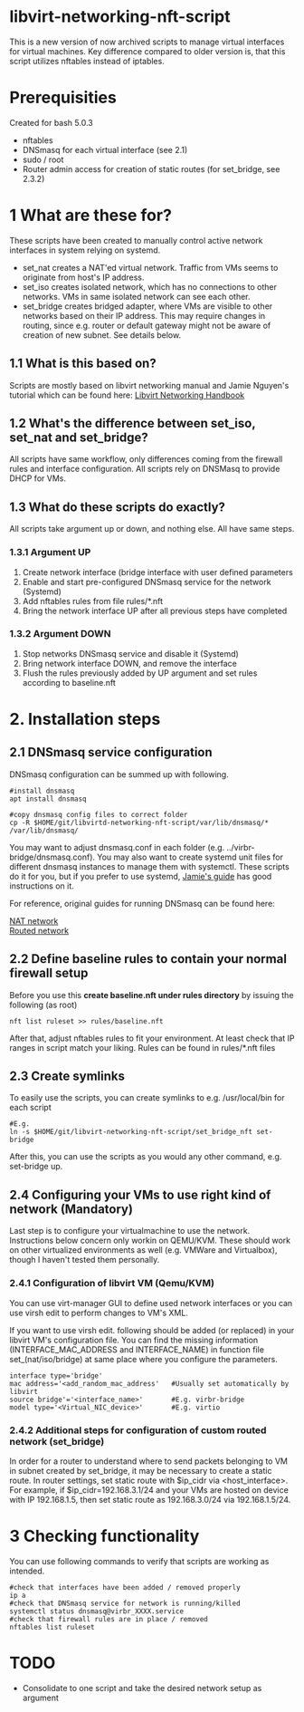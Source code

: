# libvirt-networking-nft-script
This is a new version of now archived scripts to manage virtual interfaces for virtual machines. Key difference compared to older version is, that this script utilizes nftables instead of iptables. 

# Prerequisities
Created for bash 5.0.3
- nftables 
- DNSmasq for each virtual interface (see 2.1)
- sudo / root 
- Router admin access for creation of static routes (for set_bridge, see 2.3.2)

# 1 What are these for?
These scripts have been created to manually control active network interfaces in system relying on systemd. 
* set_nat creates a NAT'ed virtual network. Traffic from VMs  seems to originate from host's IP address.
* set_iso creates isolated network, which has no connections to other networks. VMs in same isolated network can see each other.
* set_bridge creates bridged adapter, where VMs are visible to other networks based on their IP address. This may require changes in routing, since e.g. router or default gateway might not be aware of creation of new subnet. See details below.

## 1.1 What is this based on?
Scripts are mostly based on libvirt networking manual and Jamie Nguyen's tutorial which can be found here: [Libvirt Networking Handbook](https://jamielinux.com/docs/libvirt-networking-handbook/index.html)  


## 1.2 What's the difference between set_iso, set_nat and set_bridge?
All scripts have same workflow, only differences coming from the firewall rules and interface configuration. All scripts rely on DNSMasq to provide DHCP for VMs. 

## 1.3 What do these scripts do exactly?
All scripts take argument up or down, and nothing else. All have same steps. 

### 1.3.1 Argument UP
1) Create network interface (bridge interface with user defined parameters
2) Enable and start pre-configured DNSmasq service for the network (Systemd)
3) Add nftables rules from file rules/\*.nft
4) Bring the network interface UP after all previous steps have completed

### 1.3.2 Argument DOWN
1) Stop networks DNSmasq service and disable it (Systemd)  
2) Bring network interface DOWN, and remove the interface
3) Flush the rules previously added by UP argument and set rules according to baseline.nft

# 2. Installation steps
## 2.1 DNSmasq service configuration
DNSmasq configuration can be summed up with following. 
```
#install dnsmasq
apt install dnsmasq

#copy dnsmasq config files to correct folder 
cp -R $HOME/git/libvirtd-networking-nft-script/var/lib/dnsmasq/* /var/lib/dnsmasq/
```
You may want to adjust dnsmasq.conf in each folder (e.g. ../virbr-bridge/dnsmasq.conf). You may also want to create systemd unit files for different dnsmasq instances to manage them with systemctl. These scripts do it for you, but if you prefer to use systemd, [Jamie's guide](https://jamielinux.com/docs/libvirt-networking-handbook/appendix/run-dnsmasq-with-systemd.html) has good instructions on it. 

For reference, original guides for running DNSmasq can be found here:

[NAT network](https://jamielinux.com/docs/libvirt-networking-handbook/custom-nat-based-network.html#run-dnsmasq)  
[Routed network](https://jamielinux.com/docs/libvirt-networking-handbook/custom-routed-network.html#run-dnsmasq)


## 2.2 Define baseline rules to contain your normal firewall setup
Before you use this **create baseline.nft under rules directory** by issuing the following (as root)
```
nft list ruleset >> rules/baseline.nft
```
After that, adjust nftables rules to fit your environment. At least check that IP ranges in script match your liking. Rules can be found in rules/\*.nft files
 
## 2.3 Create symlinks
To easily use the scripts, you can create symlinks to e.g. /usr/local/bin for each script
```
#E.g.
ln -s $HOME/git/libvirt-networking-nft-script/set_bridge_nft set-bridge
```
After this, you can use the scripts as you would any other command, e.g. set-bridge up.

## 2.4 Configuring your VMs to use right kind of network (Mandatory) 
Last step is to configure your virtualmachine to use the network. Instructions below concern only workin on QEMU/KVM. These should work on other virtualized environments as well (e.g. VMWare and Virtualbox), though I haven't tested them personally.

### 2.4.1 Configuration of libvirt VM (Qemu/KVM)
You can use virt-manager GUI to define used network interfaces or you can use virsh edit <Virtualmachine ID> to perform changes to VM's XML.

If you want to use virsh edit. following should be added (or replaced) in your libvirt VM's configuration file. You can find the missing information (INTERFACE_MAC_ADDRESS and INTERFACE_NAME) in function file set_(nat/iso/bridge) at same place where you configure the parameters.
```
interface type='bridge'    
mac address='<add_random_mac_address'   #Usually set automatically by libvirt     
source bridge'='<interface_name>'       #E.g. virbr-bridge     
model type='<Virtual_NIC_device>'       #E.g. virtio
```
### 2.4.2 Additional steps for configuration of custom routed network (set_bridge)
In order for a router to understand where to send packets belonging to VM in subnet created by set_bridge, it may be necessary to create a static route. In router settings, set static route with $ip_cidr via <host_interface>. For example, if $ip_cidr=192.168.3.1/24 and your VMs are hosted on device with IP 192.168.1.5, then set static route as 192.168.3.0/24 via 192.168.1.5/24.

# 3 Checking functionality
You can use following commands to verify that scripts are working as intended.
```
#check that interfaces have been added / removed properly
ip a 
#check that DNSmasq service for network is running/killed
systemctl status dnsmasq@virbr_XXXX.service 
#check that firewall rules are in place / removed
nftables list ruleset 
```

# TODO
* Consolidate to one script and take the desired network setup as argument
